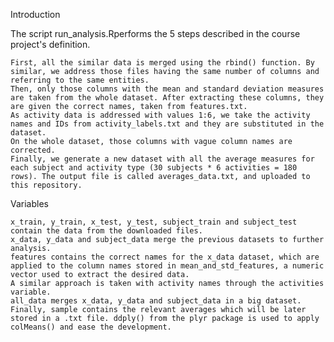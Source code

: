 Introduction

The script run_analysis.Rperforms the 5 steps described in the course project's definition.

    First, all the similar data is merged using the rbind() function. By similar, we address those files having the same number of columns and referring to the same entities.
    Then, only those columns with the mean and standard deviation measures are taken from the whole dataset. After extracting these columns, they are given the correct names, taken from features.txt.
    As activity data is addressed with values 1:6, we take the activity names and IDs from activity_labels.txt and they are substituted in the dataset.
    On the whole dataset, those columns with vague column names are corrected.
    Finally, we generate a new dataset with all the average measures for each subject and activity type (30 subjects * 6 activities = 180 rows). The output file is called averages_data.txt, and uploaded to this repository.

Variables

    x_train, y_train, x_test, y_test, subject_train and subject_test contain the data from the downloaded files.
    x_data, y_data and subject_data merge the previous datasets to further analysis.
    features contains the correct names for the x_data dataset, which are applied to the column names stored in mean_and_std_features, a numeric vector used to extract the desired data.
    A similar approach is taken with activity names through the activities variable.
    all_data merges x_data, y_data and subject_data in a big dataset.
    Finally, sample contains the relevant averages which will be later stored in a .txt file. ddply() from the plyr package is used to apply colMeans() and ease the development.
